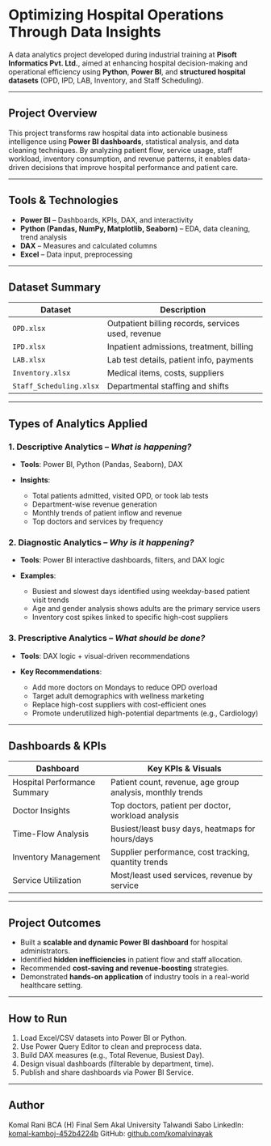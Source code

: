 

#  Optimizing Hospital Operations Through Data Insights

A data analytics project developed during industrial training at **Pisoft Informatics Pvt. Ltd.**, aimed at enhancing hospital decision-making and operational efficiency using **Python**, **Power BI**, and **structured hospital datasets** (OPD, IPD, LAB, Inventory, and Staff Scheduling).

---

##  Project Overview

This project transforms raw hospital data into actionable business intelligence using **Power BI dashboards**, statistical analysis, and data cleaning techniques. By analyzing patient flow, service usage, staff workload, inventory consumption, and revenue patterns, it enables data-driven decisions that improve hospital performance and patient care.

---

##  Tools & Technologies

* **Power BI** – Dashboards, KPIs, DAX, and interactivity
* **Python (Pandas, NumPy, Matplotlib, Seaborn)** – EDA, data cleaning, trend analysis
* **DAX** – Measures and calculated columns
* **Excel** – Data input, preprocessing
---

##  Dataset Summary

| Dataset                 | Description                                        |
| ----------------------- | -------------------------------------------------- |
| `OPD.xlsx`              | Outpatient billing records, services used, revenue |
| `IPD.xlsx`              | Inpatient admissions, treatment, billing           |
| `LAB.xlsx`              | Lab test details, patient info, payments           |
| `Inventory.xlsx`        | Medical items, costs, suppliers                    |
| `Staff_Scheduling.xlsx` | Departmental staffing and shifts                   |

---

##  Types of Analytics Applied

###  1. **Descriptive Analytics** – *What is happening?*

* **Tools**: Power BI, Python (Pandas, Seaborn), DAX
* **Insights**:

  * Total patients admitted, visited OPD, or took lab tests
  * Department-wise revenue generation
  * Monthly trends of patient inflow and revenue
  * Top doctors and services by frequency

###  2. **Diagnostic Analytics** – *Why is it happening?*

* **Tools**: Power BI interactive dashboards, filters, and DAX logic
* **Examples**:

  * Busiest and slowest days identified using weekday-based patient visit trends
  * Age and gender analysis shows adults are the primary service users
  * Inventory cost spikes linked to specific high-cost suppliers

###  3. **Prescriptive Analytics** – *What should be done?*

* **Tools**: DAX logic + visual-driven recommendations
* **Key Recommendations**:

  * Add more doctors on Mondays to reduce OPD overload
  * Target adult demographics with wellness marketing
  * Replace high-cost suppliers with cost-efficient ones
  * Promote underutilized high-potential departments (e.g., Cardiology)

---

##  Dashboards & KPIs

| **Dashboard**                | **Key KPIs & Visuals**                                     |
| ---------------------------- | ---------------------------------------------------------- |
| Hospital Performance Summary | Patient count, revenue, age group analysis, monthly trends |
| Doctor Insights              | Top doctors, patient per doctor, workload analysis         |
| Time-Flow Analysis           | Busiest/least busy days, heatmaps for hours/days           |
| Inventory Management         | Supplier performance, cost tracking, quantity trends       |
| Service Utilization          | Most/least used services, revenue by service               |

---

##  Project Outcomes

* Built a **scalable and dynamic Power BI dashboard** for hospital administrators.
* Identified **hidden inefficiencies** in patient flow and staff allocation.
* Recommended **cost-saving and revenue-boosting** strategies.
* Demonstrated **hands-on application** of industry tools in a real-world healthcare setting.

---

##  How to Run

1. Load Excel/CSV datasets into Power BI or Python.
2. Use Power Query Editor to clean and preprocess data.
3. Build DAX measures (e.g., Total Revenue, Busiest Day).
4. Design visual dashboards (filterable by department, time).
5. Publish and share dashboards via Power BI Service.

---

##  Author

Komal Rani
BCA (H) Final Sem
Akal University Talwandi Sabo
LinkedIn: [komal-kamboj-452b4224b](https://linkedin.com/in/komal-kamboj-452b4224b)
GitHub: [github.com/komalvinayak](https://github.com/komalvinayak)
